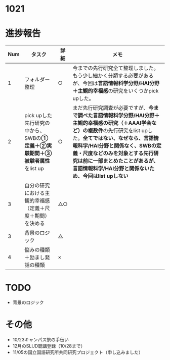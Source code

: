 # 1021

# 進捗報告
|Num|タスク|詳細|メモ|
|----|----|----|----|
|1|フォルダー整理|○|今までの先行研究全て整理しました。もう少し細かく分類する必要があるが、今回は**言語情報科学分野/HAI分野＋主観的幸福感**の研究をいくつかpick upした。|
|2|pick upした先行研究の中から、SWBの**①定義＋②実験期間＋③被験者属性**をlist up|○|まだ先行研究調査が必要ですが、**今まで調べた言語情報科学分野/HAI分野＋主観的幸福感の研究（＋AAAI学会など）の複数件**の先行研究をlist upした。**全てではない、なぜなら、言語情報科学/HAI分野と関係なく、SWBの定義・尺度などのみを対象とする先行研究は前に一部まとめたことがあるが、言語情報科学/HAI分野と関係ないため、今回はlist upしない**|
|3|自分の研究における主観的幸福感（定義＋尺度＋期間）を決める|△○||
|3|背景のロジック|△||
|4|悩みの種類＋励まし発話の種類|×||


# TODO
- 背景のロジック


# その他
- 10/23キャンパス祭の手伝い
- 12月のSLUD聴講登録（10/28まで）
- 11/05の国立国語研究所共同研究プロジェクト（申し込みました）
